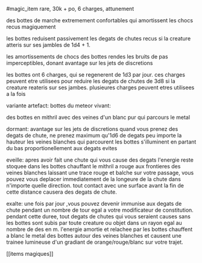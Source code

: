 #magic_item 
rare, 30k + po, 6 charges, attunement

des bottes de marche extremement confortables qui amortissent les chocs recus magiquement

les bottes reduisent passivement les degats de chutes recus si la creature atteris sur ses jambles de 1d4 + 1.

les amortissements de chocs des bottes rendes les bruits de pas imperceptibles, donant avantage sur les jets de discretions

les bottes ont 6 charges, qui se regenerent de 1d3 par jour.
ces charges peuvent etre utilisees pour reduire les degats de chutes de 3d8 si la creature reateris sur ses jambes. plusieures charges peuvent etres utilisees a la fois

variante artefact:
bottes du meteor vivant:

des bottes en mithril avec des veines d'un blanc pur qui parcours le metal 

dormant:
avantage sur les jets de discretions
quand vous prenez des degats de chute, ne prenez maximum qu'1d6 de degats peu importe la hauteur
les veines blanches qui parcourent les bottes s'illuminent en partant du bas proportionellement aux degats evites

eveille:
apres avoir fait une chute qui vous cause des degats l'energie reste stoquee dans les bottes chauffant le mithril a rouge aux frontieres des veines blanches laissant une trace rouge et balche sur votre passage, vous pouvez vous deplacer immediatement de la longeure de la chute dans n'importe quelle direction. tout contact avec une surface avant la fin de cette distance causera des degats de chute.

exalte:
une fois par jour ,vous pouvez devenir immunise aux degats de chute pendant un nombre de tour egal a votre modificateur de constitution. pendant cette duree, tout degats de chutes qui vous seraient causes sans les bottes sont subis par toute creature ou objet dans un rayon egal au nombre de des en m. l'energie amortie et relachee par les bottes chauffent a blanc le metal des bottes autour des veines blanches et causent une trainee lumineuse d'un gradiant de orange/rouge/blanc sur votre trajet.

[[items magiques]]